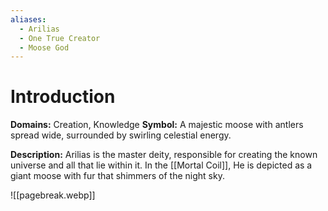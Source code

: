 ```yaml
---
aliases:
  - Arilias
  - One True Creator
  - Moose God
---
```

# Introduction
**Domains:** Creation, Knowledge
**Symbol:** A majestic moose with antlers spread wide, surrounded by swirling celestial energy.

**Description:**
Arilias is the master deity, responsible for creating the known universe and all that lie within it. In the [[Mortal Coil]], He is depicted as a giant moose with fur that shimmers of the night sky.

![[pagebreak.webp]]